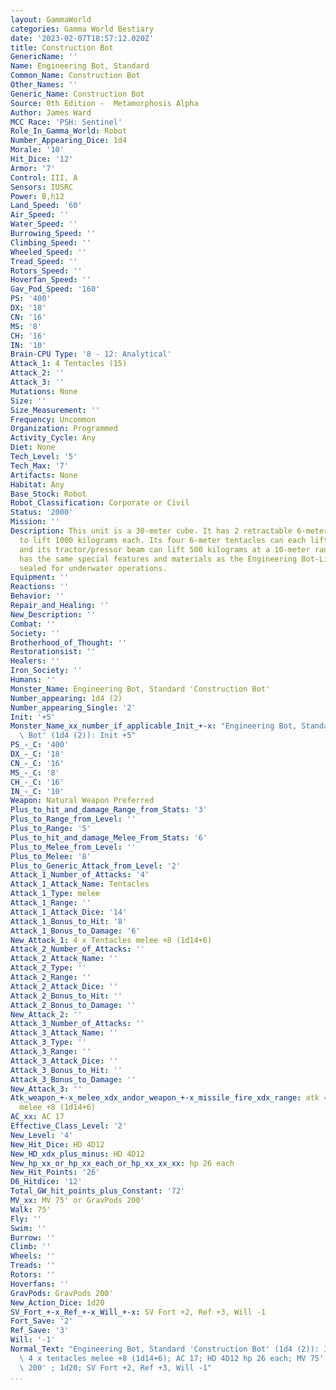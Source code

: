 ```yaml
---
layout: GammaWorld
categories: Gamma World Bestiary
date: '2023-02-07T18:57:12.020Z'
title: Construction Bot
GenericName: ''
Name: Engineering Bot, Standard
Common_Name: Construction Bot
Other_Names: ''
Generic_Name: Construction Bot
Source: 0th Edition -  Metamorphosis Alpha
Author: James Ward
MCC Race: 'PSH: Sentinel'
Role_In_Gamma_World: Robot
Number_Appearing_Dice: 1d4
Morale: '10'
Hit_Dice: '12'
Armor: '7'
Control: III, A
Sensors: IUSRC
Power: B,h12
Land_Speed: '60'
Air_Speed: ''
Water_Speed: ''
Burrowing_Speed: ''
Climbing_Speed: ''
Wheeled_Speed: ''
Tread_Speed: ''
Rotors_Speed: ''
Hoverfan_Speed: ''
Gav_Pod_Speed: '160'
PS: '400'
DX: '18'
CN: '16'
MS: '8'
CH: '16'
IN: '10'
Brain-CPU Type: '8 - 12: Analytical'
Attack_1: 4 Tentacles (15)
Attack_2: ''
Attack_3: ''
Mutations: None
Size: ''
Size_Measurement: ''
Frequency: Uncommon
Organization: Programmed
Activity_Cycle: Any
Diet: None
Tech_Level: '5'
Tech_Max: '7'
Artifacts: None
Habitat: Any
Base_Stock: Robot
Robot_Classification: Corporate or Civil
Status: '2000'
Mission: ''
Description: This unit is a 30-meter cube. It has 2 retractable 6-meter Cranes able
  to lift 1000 kilograms each. Its four 6-meter tentacles can each lift 250 kilograms
  and its tractor/pressor beam can lift 500 kilograms at a 10-meter range. The unit
  has the same special features and materials as the Engineering Bot-Light and is
  sealed for underwater operations.
Equipment: ''
Reactions: ''
Behavior: ''
Repair_and_Healing: ''
New_Description: ''
Combat: ''
Society: ''
Brotherhood_of_Thought: ''
Restorationsist: ''
Healers: ''
Iron_Society: ''
Humans: ''
Monster_Name: Engineering Bot, Standard 'Construction Bot'
Number_appearing: 1d4 (2)
Number_appearing_Single: '2'
Init: '+5'
Monster_Name_xx_number_if_applicable_Init_+-x: "Engineering Bot, Standard 'Construction\
  \ Bot' (1d4 (2)): Init +5"
PS_-_C: '400'
DX_-_C: '18'
CN_-_C: '16'
MS_-_C: '8'
CH_-_C: '16'
IN_-_C: '10'
Weapon: Natural Weapon Preferred
Plus_to_hit_and_damage_Range_from_Stats: '3'
Plus_to_Range_from_Level: ''
Plus_to_Range: '5'
Plus_to_hit_and_damage_Melee_From_Stats: '6'
Plus_to_Melee_from_Level: ''
Plus_to_Melee: '8'
Plus_to_Generic_Attack_from_Level: '2'
Attack_1_Number_of_Attacks: '4'
Attack_1_Attack_Name: Tentacles
Attack_1_Type: melee
Attack_1_Range: ''
Attack_1_Attack_Dice: '14'
Attack_1_Bonus_to_Hit: '8'
Attack_1_Bonus_to_Damage: '6'
New_Attack_1: 4 x Tentacles melee +8 (1d14+6)
Attack_2_Number_of_Attacks: ''
Attack_2_Attack_Name: ''
Attack_2_Type: ''
Attack_2_Range: ''
Attack_2_Attack_Dice: ''
Attack_2_Bonus_to_Hit: ''
Attack_2_Bonus_to_Damage: ''
New_Attack_2: ''
Attack_3_Number_of_Attacks: ''
Attack_3_Attack_Name: ''
Attack_3_Type: ''
Attack_3_Range: ''
Attack_3_Attack_Dice: ''
Attack_3_Bonus_to_Hit: ''
Attack_3_Bonus_to_Damage: ''
New_Attack_3: ''
Atk_weapon_+-x_melee_xdx_andor_weapon_+-x_missile_fire_xdx_range: atk 4 x tentacles
  melee +8 (1d14+6)
AC_xx: AC 17
Effective_Class_Level: '2'
New_Level: '4'
New_Hit_Dice: HD 4D12
New_HD_xdx_plus_minus: HD 4D12
New_hp_xx_or_hp_xx_each_or_hp_xx_xx_xx: hp 26 each
New_Hit_Points: '26'
D6_Hitdice: '12'
Total_GW_hit_points_plus_Constant: '72'
MV_xx: MV 75' or GravPods 200'
Walk: 75'
Fly: ''
Swim: ''
Burrow: ''
Climb: ''
Wheels: ''
Treads: ''
Rotors: ''
Hoverfans: ''
GravPods: GravPods 200'
New_Action_Dice: 1d20
SV_Fort_+-x_Ref_+-x_Will_+-x: SV Fort +2, Ref +3, Will -1
Fort_Save: '2'
Ref_Save: '3'
Will: '-1'
Normal_Text: "Engineering Bot, Standard 'Construction Bot' (1d4 (2)): Init +5; atk\
  \ 4 x tentacles melee +8 (1d14+6); AC 17; HD 4D12 hp 26 each; MV 75' or GravPods\
  \ 200' ; 1d20; SV Fort +2, Ref +3, Will -1"
...
```


